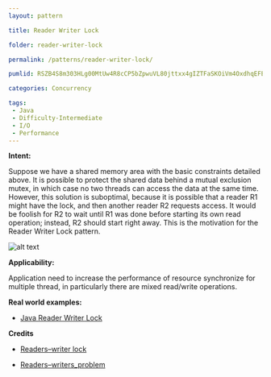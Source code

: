```yaml
---
layout: pattern

title: Reader Writer Lock

folder: reader-writer-lock

permalink: /patterns/reader-writer-lock/

pumlid: RSZB4S8m303HLg00MtUw4R8cCP5bZpwuVL80jttxx4gIZTFaSKOiVm4OxdhqEFETpaPJWpKgpG5TScEWmGU_M1fxFxGiZ61JXu5-1nXZOolR-gqYaoxWe3-xfeswSiWF

categories: Concurrency

tags: 
 - Java
 - Difficulty-Intermediate
 - I/O
 - Performance
---
```


**Intent:**  

Suppose we have a shared memory area with the basic constraints detailed above. It is possible to protect the shared data behind a mutual exclusion mutex, in which case no two threads can access the data at the same time. However, this solution is suboptimal, because it is possible that a reader R1 might have the lock, and then another reader R2 requests access. It would be foolish for R2 to wait until R1 was done before starting its own read operation; instead, R2 should start right away. This is the motivation for the Reader Writer Lock pattern.

![alt text](./etc/reader-writer-lock.png "Reader writer lock")

**Applicability:**  

Application need to  increase the performance of resource synchronize for multiple thread, in particularly there are mixed read/write operations.

**Real world examples:**

* [Java Reader Writer Lock](https://docs.oracle.com/javase/7/docs/api/java/util/concurrent/locks/ReadWriteLock.html)

**Credits**

* [Readers–writer lock](https://en.wikipedia.org/wiki/Readers%E2%80%93writer_lock)

* [Readers–writers_problem](https://en.wikipedia.org/wiki/Readers%E2%80%93writers_problem)